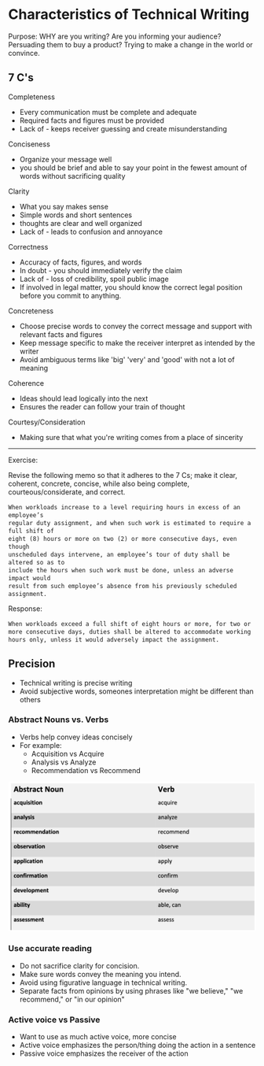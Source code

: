 # Characteristics of Technical Writing

Purpose: WHY are you writing? Are you informing your audience? Persuading them to buy a product? Trying to make a change in the world or convince.

## 7 C's 

Completeness
- Every communication must be complete and adequate
- Required facts and figures must be provided
- Lack of - keeps receiver guessing and create misunderstanding

Conciseness
- Organize your message well
- you should be brief and able to say your point in the fewest amount of words without sacrificing quality

Clarity
- What you say makes sense
- Simple words and short sentences
- thoughts are clear and well organized
- Lack of - leads to confusion and annoyance

Correctness
- Accuracy of facts, figures, and words
- In doubt - you should immediately verify the claim
- Lack of - loss of credibility, spoil public image
- If involved in legal matter, you should know the correct legal position before you commit to anything.

Concreteness
- Choose precise words to convey the correct message and support with relevant facts and figures
- Keep message specific to make the receiver interpret as intended by the writer
- Avoid ambiguous terms like 'big' 'very' and 'good' with not a lot of meaning

Coherence
- Ideas should lead logically into the next
- Ensures the reader can follow your train of thought

Courtesy/Consideration
- Making sure that what you're writing comes from a place of sincerity

---
Exercise:

Revise the following memo so that it adheres to the 7 Cs; make it clear, coherent, concrete, concise, while
also being complete, courteous/considerate, and correct.

```
When workloads increase to a level requiring hours in excess of an employee’s
regular duty assignment, and when such work is estimated to require a full shift of
eight (8) hours or more on two (2) or more consecutive days, even though
unscheduled days intervene, an employee’s tour of duty shall be altered so as to
include the hours when such work must be done, unless an adverse impact would
result from such employee’s absence from his previously scheduled assignment.
```

Response:

```
When workloads exceed a full shift of eight hours or more, for two or more consecutive days, duties shall be altered to accommodate working hours only, unless it would adversely impact the assignment.
```



## Precision
- Technical writing is precise writing
- Avoid subjective words, someones interpretation might be different than others

### Abstract Nouns vs. Verbs
- Verbs help convey ideas concisely
- For example:
  - Acquisition vs Acquire
  - Analysis vs Analyze
  - Recommendation vs Recommend

![Abstract Nouns vs. Verbs](<verb vs abstract noun.png>)

### Use accurate reading
- Do not sacrifice clarity for concision.
- Make sure words convey the meaning you intend.
- Avoid using figurative language in technical writing.
- Separate facts from opinions by using phrases like "we believe," "we recommend," or "in our opinion"

### Active voice vs Passive
- Want to use as much active voice, more concise
- Active voice emphasizes the person/thing doing the action in a sentence
- Passive voice emphasizes the receiver of the action